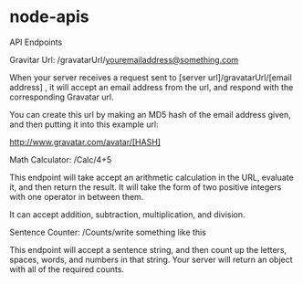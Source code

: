 # node-apis

API Endpoints

Gravitar Url:   /gravatarUrl/youremailaddress@something.com

When your server receives a request sent to  [server url]/gravatarUrl/[email address] , it will accept an email address from the url, and respond with the corresponding Gravatar url.

You can create this url by making an MD5 hash of the email address given, and then putting it into this example url:

http://www.gravatar.com/avatar/[HASH]



Math Calculator:  /Calc/4+5

This endpoint will take accept an arithmetic calculation in the URL, evaluate it, and then return the result.  It will take the form of two positive integers with one operator in between them.

It can accept addition, subtraction, multiplication, and division.




Sentence Counter:  /Counts/write something like this

This endpoint will accept a sentence string, and then count up the letters, spaces, words, and numbers in that string. Your server will return an object with all of the required counts.  